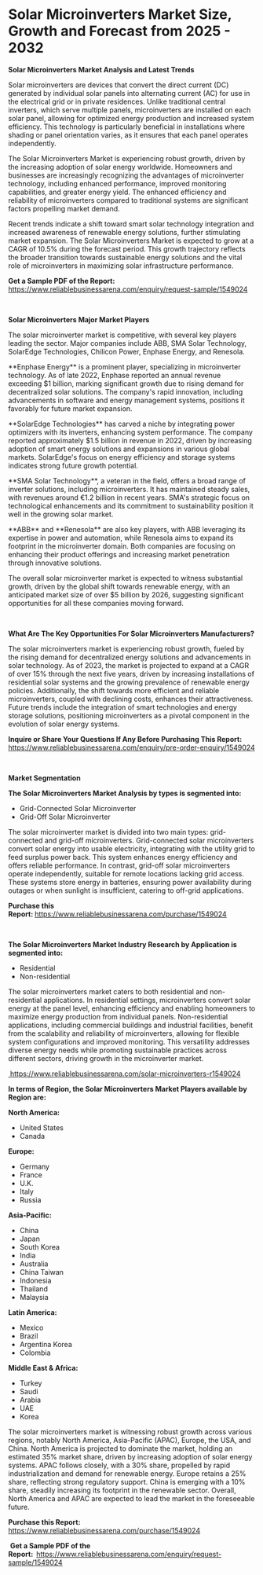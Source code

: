 <p><h1>Solar Microinverters Market Size, Growth and Forecast from 2025 - 2032</h1></p><p><strong>Solar Microinverters Market Analysis and Latest Trends</strong></p>
<p><p>Solar microinverters are devices that convert the direct current (DC) generated by individual solar panels into alternating current (AC) for use in the electrical grid or in private residences. Unlike traditional central inverters, which serve multiple panels, microinverters are installed on each solar panel, allowing for optimized energy production and increased system efficiency. This technology is particularly beneficial in installations where shading or panel orientation varies, as it ensures that each panel operates independently.</p><p>The Solar Microinverters Market is experiencing robust growth, driven by the increasing adoption of solar energy worldwide. Homeowners and businesses are increasingly recognizing the advantages of microinverter technology, including enhanced performance, improved monitoring capabilities, and greater energy yield. The enhanced efficiency and reliability of microinverters compared to traditional systems are significant factors propelling market demand. </p><p>Recent trends indicate a shift toward smart solar technology integration and increased awareness of renewable energy solutions, further stimulating market expansion. The Solar Microinverters Market is expected to grow at a CAGR of 10.5% during the forecast period. This growth trajectory reflects the broader transition towards sustainable energy solutions and the vital role of microinverters in maximizing solar infrastructure performance.</p></p>
<p><strong>Get a Sample PDF of the Report:&nbsp;</strong> <a href="https://www.reliablebusinessarena.com/enquiry/request-sample/1549024?utm_campaign=2189&utm_medium=2&utm_source=Github&utm_content=ia&utm_term=16042025&utm_id=solar-microinverters">https://www.reliablebusinessarena.com/enquiry/request-sample/1549024</a></p>
<p>&nbsp;</p>
<p><strong>Solar Microinverters Major Market Players</strong></p>
<p><p>The solar microinverter market is competitive, with several key players leading the sector. Major companies include ABB, SMA Solar Technology, SolarEdge Technologies, Chilicon Power, Enphase Energy, and Renesola.</p><p>**Enphase Energy** is a prominent player, specializing in microinverter technology. As of late 2022, Enphase reported an annual revenue exceeding $1 billion, marking significant growth due to rising demand for decentralized solar solutions. The company's rapid innovation, including advancements in software and energy management systems, positions it favorably for future market expansion.</p><p>**SolarEdge Technologies** has carved a niche by integrating power optimizers with its inverters, enhancing system performance. The company reported approximately $1.5 billion in revenue in 2022, driven by increasing adoption of smart energy solutions and expansions in various global markets. SolarEdge's focus on energy efficiency and storage systems indicates strong future growth potential.</p><p>**SMA Solar Technology**, a veteran in the field, offers a broad range of inverter solutions, including microinverters. It has maintained steady sales, with revenues around €1.2 billion in recent years. SMA's strategic focus on technological enhancements and its commitment to sustainability position it well in the growing solar market.</p><p>**ABB** and **Renesola** are also key players, with ABB leveraging its expertise in power and automation, while Renesola aims to expand its footprint in the microinverter domain. Both companies are focusing on enhancing their product offerings and increasing market penetration through innovative solutions.</p><p>The overall solar microinverter market is expected to witness substantial growth, driven by the global shift towards renewable energy, with an anticipated market size of over $5 billion by 2026, suggesting significant opportunities for all these companies moving forward.</p></p>
<p>&nbsp;</p>
<p><strong>What Are The Key Opportunities For Solar Microinverters Manufacturers?</strong></p>
<p><p>The solar microinverters market is experiencing robust growth, fueled by the rising demand for decentralized energy solutions and advancements in solar technology. As of 2023, the market is projected to expand at a CAGR of over 15% through the next five years, driven by increasing installations of residential solar systems and the growing prevalence of renewable energy policies. Additionally, the shift towards more efficient and reliable microinverters, coupled with declining costs, enhances their attractiveness. Future trends include the integration of smart technologies and energy storage solutions, positioning microinverters as a pivotal component in the evolution of solar energy systems.</p></p>
<p><strong>Inquire or Share Your Questions If Any Before Purchasing This Report:</strong> <a href="https://www.reliablebusinessarena.com/enquiry/pre-order-enquiry/1549024?utm_campaign=2189&utm_medium=2&utm_source=Github&utm_content=ia&utm_term=16042025&utm_id=solar-microinverters">https://www.reliablebusinessarena.com/enquiry/pre-order-enquiry/1549024</a></p>
<p>&nbsp;</p>
<p><strong>Market Segmentation</strong></p>
<p><strong>The Solar Microinverters Market Analysis by types is segmented into:</strong></p>
<p><ul><li>Grid-Connected Solar Microinverter</li><li>Grid-Off Solar Microinverter</li></ul></p>
<p><p>The solar microinverter market is divided into two main types: grid-connected and grid-off microinverters. Grid-connected solar microinverters convert solar energy into usable electricity, integrating with the utility grid to feed surplus power back. This system enhances energy efficiency and offers reliable performance. In contrast, grid-off solar microinverters operate independently, suitable for remote locations lacking grid access. These systems store energy in batteries, ensuring power availability during outages or when sunlight is insufficient, catering to off-grid applications.</p></p>
<p><strong>Purchase this Report:&nbsp;</strong><a href="https://www.reliablebusinessarena.com/purchase/1549024?utm_campaign=2189&utm_medium=2&utm_source=Github&utm_content=ia&utm_term=16042025&utm_id=solar-microinverters">https://www.reliablebusinessarena.com/purchase/1549024</a></p>
<p>&nbsp;</p>
<p><strong>The Solar Microinverters Market Industry Research by Application is segmented into:</strong></p>
<p><ul><li>Residential</li><li>Non-residential</li></ul></p>
<p><p>The solar microinverters market caters to both residential and non-residential applications. In residential settings, microinverters convert solar energy at the panel level, enhancing efficiency and enabling homeowners to maximize energy production from individual panels. Non-residential applications, including commercial buildings and industrial facilities, benefit from the scalability and reliability of microinverters, allowing for flexible system configurations and improved monitoring. This versatility addresses diverse energy needs while promoting sustainable practices across different sectors, driving growth in the microinverter market.</p></p>
<p><a href="https://www.reliablebusinessarena.com/solar-microinverters-r1549024?utm_campaign=2189&utm_medium=2&utm_source=Github&utm_content=ia&utm_term=16042025&utm_id=solar-microinverters">&nbsp;https://www.reliablebusinessarena.com/solar-microinverters-r1549024</a></p>
<p><strong>In terms of Region, the Solar Microinverters Market Players available by Region are:</strong></p>
<p>
    <p> <strong> North America: </strong>
        <ul>
            <li>United States</li>
            <li>Canada</li>
        </ul>
        </p> 
    <p> <strong> Europe: </strong>
        <ul>
            <li>Germany</li>
            <li>France</li>
            <li>U.K.</li>
            <li>Italy</li>
            <li>Russia</li>
        </ul>
        </p> 
    <p> <strong> Asia-Pacific: </strong>
        <ul>
            <li>China</li>
            <li>Japan</li>
            <li>South Korea</li>
            <li>India</li>
            <li>Australia</li>
            <li>China Taiwan</li>
            <li>Indonesia</li>
            <li>Thailand</li>
            <li>Malaysia</li>
        </ul>
        </p> 
    <p> <strong> Latin America: </strong>
        <ul>
            <li>Mexico</li>
            <li>Brazil</li>
            <li>Argentina Korea</li>
            <li>Colombia</li>
        </ul>
        </p> 
    <p> <strong> Middle East & Africa: </strong>
        <ul>
            <li>Turkey</li>
            <li>Saudi</li>
            <li>Arabia</li>
            <li>UAE</li>
            <li>Korea</li>
        </ul>
    </p>
    </p>
<p><p>The solar microinverters market is witnessing robust growth across various regions, notably North America, Asia-Pacific (APAC), Europe, the USA, and China. North America is projected to dominate the market, holding an estimated 35% market share, driven by increasing adoption of solar energy systems. APAC follows closely, with a 30% share, propelled by rapid industrialization and demand for renewable energy. Europe retains a 25% share, reflecting strong regulatory support. China is emerging with a 10% share, steadily increasing its footprint in the renewable sector. Overall, North America and APAC are expected to lead the market in the foreseeable future.</p></p>
<p><strong>Purchase this Report: </strong><a href="https://www.reliablebusinessarena.com/purchase/1549024?utm_campaign=2189&utm_medium=2&utm_source=Github&utm_content=ia&utm_term=16042025&utm_id=solar-microinverters">https://www.reliablebusinessarena.com/purchase/1549024</a></p>
<p>&nbsp;<strong>Get a Sample PDF of the Report:&nbsp;&nbsp;</strong><a href="https://www.reliablebusinessarena.com/enquiry/request-sample/1549024?utm_campaign=2189&utm_medium=2&utm_source=Github&utm_content=ia&utm_term=16042025&utm_id=solar-microinverters">https://www.reliablebusinessarena.com/enquiry/request-sample/1549024</a></p>
<p><strong></strong></p>
<p><p></p><p></p><p></p></p>